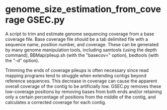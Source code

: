 # genome_size_estimation_from_coverage GSEC.py

A script to trim and estimate genome sequencing coverage from a base coverage file. Base coverage file should be a tab delimited file with a sequence name, position number, and coverage. These can be generated by many genome manipulation tools, including samtools (using the depth command), BBMap/pileup.sh (with the "basecov=" option), bedtools (with the "-d" option).

Trimming the ends of coverage pileups is often necessary since read mapping programs tend to struggle when extending contigs beyond reference sequences. This decrease in coverage can cause the apparent overall coverage of the contig to be artificially low. GSEC.py removes these low-coverage positions by removing bases from both ends and/or retaining only a certain percentage of positions from the middle of the contig, and calculates a corrected coverage for each contig.
